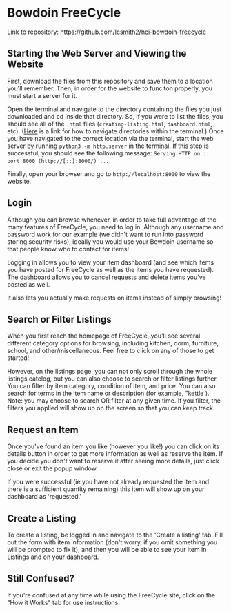 # Bowdoin FreeCycle
Link to repository: https://github.com/lcsmith2/hci-bowdoin-freecycle


## Starting the Web Server and Viewing the Website
First, download the files from this repository and save them to a location you'll remember.
Then, in order for the website to funciton properly, you must start a server for it.


Open the terminal and navigate to the directory containing the files you just downloaded and cd inside that directory. So, if you were to list the files, you should see all of the `.html` files (`creating-listing.html`, `dashboard.html`, etc). ([Here](https://terminalcheatsheet.com/guides/navigate-terminal) is a link for how to navigate directories within the terminal.) Once you have navigated to the correct location via the terminal, start the web server by running `python3 -m http.server` in the terminal. If this step is successful, you should see the following message: `Serving HTTP on :: port 8000 (http://[::]:8000/) ...`. 


Finally, open your browser and go to `http://localhost:8000` to view the website.

## Login
Although you can browse whenever, in order to take full advantage of the many features of FreeCycle, you need to log in. Although any username and password work for our example (we didn't want to run into password storing security risks), ideally you would use your Bowdoin username so that people know who to contact for items! 

Logging in allows you to view your item dashboard (and see which items you have posted for FreeCycle as well as the items you have requested). The dashboard allows you to cancel requests and delete items you've posted as well. 

It also lets you actually make requests on items instead of simply browsing!

## Search or Filter Listings
When you first reach the homepage of FreeCycle, you'll see several different category options for browsing, including kitchen, dorm, furniture, school, and other/miscellaneous. Feel free to click on any of those to get started!

However, on the listings page, you can not only scroll through the whole listings catelog, but you can also choose to search or filter listings further. You can filter by item category, condition of item, and price. You can also search for terms in the item name or description (for example, "kettle
). Note: you may choose to search OR filter at any given time. If you filter, the filters you applied will show up on the screen so that you can keep track. 

## Request an Item
Once you've found an item you like (however you like!) you can click on its details button in order to get more information as well as reserve the item. If you decide you don't want to reserve it after seeing more details, just click close or exit the popup window. 

If you were successful (ie you have not already requested the item and there is a sufficient quantity remaining) this item will show up on your dashboard as 'requested.'

## Create a Listing
To create a listing, be logged in and navigate to the 'Create a listing' tab. Fill out the form with item information (don't worry, if you omit something you will be prompted to fix it), and then you will be able to see your item in Listings and on your dashboard.


## Still Confused?
If you're confused at any time while using the FreeCycle site, click on the "How it Works" tab for use instructions.
